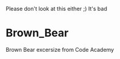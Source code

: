 Please don't look at this either ;)   It's bad

# Brown_Bear
Brown Bear excersize from Code Academy
